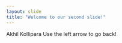 ```yaml
---
layout: slide
title: "Welcome to our second slide!"
---
```

Akhil Kollipara
Use the left arrow to go back!
